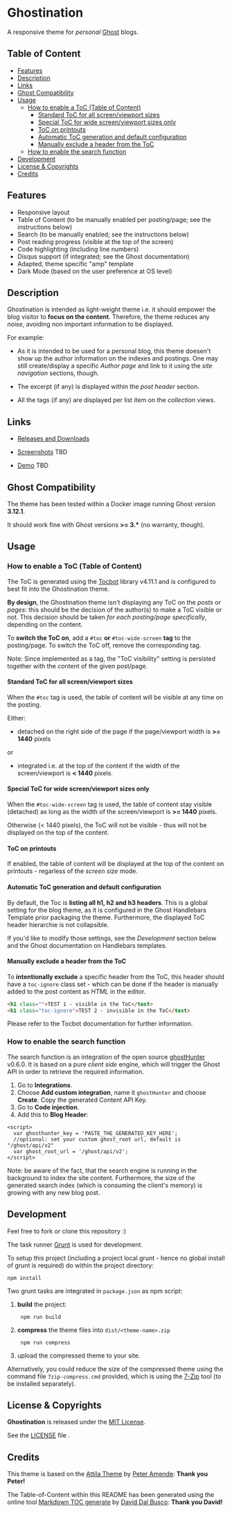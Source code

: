 # Ghostination

A responsive theme for *personal* [Ghost](https://github.com/tryghost/ghost/) blogs.

## Table of Content
- [Features](#features)
- [Description](#description)
- [Links](#links)
- [Ghost Compatibility](#ghost-compatibility)
- [Usage](#usage)
  - [How to enable a ToC (Table of Content)](#how-to-enable-a-toc-table-of-content)
    - [Standard ToC for all screen/viewport sizes](#standard-toc-for-all-screenviewport-sizes)
    - [Special ToC for wide screen/viewport sizes only](#special-toc-for-wide-screenviewport-sizes-only)
    - [ToC on printouts](#toc-on-printouts)
    - [Automatic ToC generation and default configuration](#automatic-toc-generation-and-default-configuration)
    - [Manually exclude a header from the ToC](#manually-exclude-a-header-from-the-toc)
  - [How to enable the search function](#how-to-enable-the-search-function)
- [Development](#development)
- [License & Copyrights](#license--copyrights)
- [Credits](#credits)

## Features

* Responsive layout
* Table of Content (to be manually enabled per posting/page; see the instructions below)
* Search (to be manually enabled; see the instructions below)
* Post reading progress (visible at the top of the screen)
* Code highlighting (including line numbers)
* Disqus support (if integrated; see the Ghost documentation)
* Adapted, theme specific "amp" template
* Dark Mode (based on the user preference at OS level)

## Description

Ghostination is intended as light-weight theme i.e. it should empower the blog visitor to **focus on the content**. Therefore, the theme reduces any *noise*, avoiding non important information to be displayed.

For example:

* As it is intended to be used for a personal blog, this theme doesen't show up the author information on the indexes and postings. One may still create/display a specific *Author page* and link to it using the *site navigation* sections, though.

* The excerpt (if any) is displayed within the *post header* section.

* All the tags (if any) are displayed per list item on the *collection* views.

## Links

* [Releases and Downloads](./releases)

* [Screenshots](./screenshots.md) TBD

* [Demo](./) TBD

## Ghost Compatibility

The theme has been tested within a Docker image running Ghost version **3.12.1**.

It should work fine with Ghost versions **>= 3.\*** (no warranty, though).

## Usage
### How to enable a ToC (Table of Content)

The ToC is generated using the [Tocbot](https://tscanlin.github.io/tocbot/) library  v4.11.1 and is configured to best fit into the Ghostination theme.

**By design**, the Ghostination theme isn't displaying any ToC on the *posts* or *pages*: this should be the decision of the author(s) to make a ToC visible or not. This decision should be taken *for each posting/page specifically*, depending on the content.

To **switch the ToC on**, add a `#toc` **or** `#toc-wide-screen` **tag** to the posting/page. To switch the ToC off, remove the corresponding tag.

Note: Since implemented as a tag, the "ToC visibility" setting is persisted together with the content of the given post/page.

#### Standard ToC for all screen/viewport sizes

When the `#toc` tag is used, the table of content will be visible at any time on the posting.

Either:

- detached on the right side of the page if the page/viewport width is **>= 1440** pixels

or

- integrated i.e. at the top of the content if the width of the screen/viewport is **< 1440** pixels.

#### Special ToC for wide screen/viewport sizes only

When the `#toc-wide-screen` tag is used, the table of content stay visible (detached) as long as the width of the screen/viewport is **>= 1440** pixels.

Otherwise (< 1440 pixels), the ToC will not be visible - thus will not be displayed on the top of the content.

#### ToC on printouts

If enabled, the table of content will be displayed at the top of the content on printouts - regarless of the *screen size* mode.

#### Automatic ToC generation and default configuration

By default, the Toc is **listing all h1, h2 and h3 headers**. This is a global setting for the blog theme, as it is configured in the Ghost Handlebars Template prior packaging the theme. Furthermore, the displayed ToC header hierarchie is not collapsible.

If you'd like to modify those settings, see the *Development* section below and the Ghost documentation on Handlebars templates.

#### Manually exclude a header from the ToC

To **intentionally exclude** a specific header from the ToC, this header should have a `toc-ignore` class set - which can be done if the header is manually added to the post content as *HTML* in the editor.

```html
<h1 class="">TEST 1 - visible in the ToC</test>
<h1 class="toc-ignore">TEST 2 - invisible in the ToC</test>
```

Please refer to the Tocbot documentation for further information.

### How to enable the search function

The search function is an integration of the open source [ghostHunter](https://github.com/jamalneufeld/ghostHunter) v0.6.0. It is based on a pure *client side* engine, which will trigger the Ghost API in order to retrieve the required information.

1. Go to __Integrations__.  
1. Choose __Add custom integration__, name it `ghostHunter` and choose __Create__. Copy the generated Content API Key.  
1. Go to __Code injection__.  
1. Add this to __Blog Header__:  

````
<script>
  var ghosthunter_key = 'PASTE_THE_GENERATED_KEY_HERE';
  //optional: set your custom ghost_root url, default is "/ghost/api/v2"
  var ghost_root_url = '/ghost/api/v2';
</script>
````

Note: be aware of the fact, that the search engine is running in the background to index the site content. Furthermore, the size of the generated search index (which is consuming the client's memory) is growing with any new blog post.

## Development

Feel free to fork or clone this repository :)

The task runner  [Grunt](https://gruntjs.com/getting-started/) is used for development.

To setup this project (including a project local grunt - hence no global install of grunt is required) do within the project directory:

	npm install

Two grunt tasks are integrated in `package.json` as npm script:

1. **build** the project:

		npm run build

1. **compress** the theme files into `dist/<theme-name>.zip`

		npm run compress

3. upload the compressed theme to your site.

Alternatively, you could reduce the size of the compressed theme using the command file `7zip-compress.cmd` provided, which is using the [7-Zip](https://www.7-zip.org/) tool (to be installed separately). 

## License & Copyrights

**Ghostination** is released under the [MIT License](https://opensource.org/licenses/MIT).

See the [LICENSE](./LICENSE) file .

## Credits

This theme is based on the [Attila Theme](https://github.com/zutrinken/attila) by [Peter Amende](https://github.com/zutrinken): **Thank you Peter!**

The Table-of-Content within this README has been generated using the online tool [Markdown TOC generate](https://magnetikonline.github.io/markdown-toc-generate/) by [David Dal Busco](https://github.com/peterpeterparker): **Thank you David!**